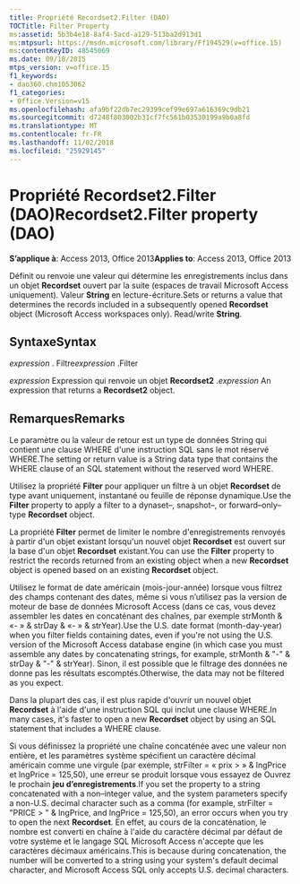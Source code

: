 ```yaml
---
title: Propriété Recordset2.Filter (DAO)
TOCTitle: Filter Property
ms:assetid: 5b3b4e18-8af4-5acd-a129-513ba2d913d1
ms:mtpsurl: https://msdn.microsoft.com/library/Ff194529(v=office.15)
ms:contentKeyID: 48545069
ms.date: 09/18/2015
mtps_version: v=office.15
f1_keywords:
- dao360.chm1053062
f1_categories:
- Office.Version=v15
ms.openlocfilehash: afa9bf22db7ec29399cef99e697a616369c9db21
ms.sourcegitcommit: d7248f803002b31cf7fc561b03530199a9b0a8fd
ms.translationtype: MT
ms.contentlocale: fr-FR
ms.lasthandoff: 11/02/2018
ms.locfileid: "25929145"
---
```

# <a name="recordset2filter-property-dao"></a><span data-ttu-id="c42d5-102">Propriété Recordset2.Filter (DAO)</span><span class="sxs-lookup"><span data-stu-id="c42d5-102">Recordset2.Filter property (DAO)</span></span>


<span data-ttu-id="c42d5-103">**S’applique à**: Access 2013, Office 2013</span><span class="sxs-lookup"><span data-stu-id="c42d5-103">**Applies to**: Access 2013, Office 2013</span></span>

<span data-ttu-id="c42d5-p101">Définit ou renvoie une valeur qui détermine les enregistrements inclus dans un objet **Recordset** ouvert par la suite (espaces de travail Microsoft Access uniquement). Valeur **String** en lecture-écriture.</span><span class="sxs-lookup"><span data-stu-id="c42d5-p101">Sets or returns a value that determines the records included in a subsequently opened **Recordset** object (Microsoft Access workspaces only). Read/write **String**.</span></span>

## <a name="syntax"></a><span data-ttu-id="c42d5-106">Syntaxe</span><span class="sxs-lookup"><span data-stu-id="c42d5-106">Syntax</span></span>

<span data-ttu-id="c42d5-107">*expression* . Filtre</span><span class="sxs-lookup"><span data-stu-id="c42d5-107">*expression* .Filter</span></span>

<span data-ttu-id="c42d5-108">*expression* Expression qui renvoie un objet **Recordset2** .</span><span class="sxs-lookup"><span data-stu-id="c42d5-108">*expression* An expression that returns a **Recordset2** object.</span></span>

## <a name="remarks"></a><span data-ttu-id="c42d5-109">Remarques</span><span class="sxs-lookup"><span data-stu-id="c42d5-109">Remarks</span></span>

<span data-ttu-id="c42d5-110">Le paramètre ou la valeur de retour est un type de données String qui contient une clause WHERE d'une instruction SQL sans le mot réservé WHERE.</span><span class="sxs-lookup"><span data-stu-id="c42d5-110">The setting or return value is a String data type that contains the WHERE clause of an SQL statement without the reserved word WHERE.</span></span>

<span data-ttu-id="c42d5-111">Utilisez la propriété **Filter** pour appliquer un filtre à un objet **Recordset** de type avant uniquement, instantané ou feuille de réponse dynamique.</span><span class="sxs-lookup"><span data-stu-id="c42d5-111">Use the **Filter** property to apply a filter to a dynaset–, snapshot–, or forward–only–type **Recordset** object.</span></span>

<span data-ttu-id="c42d5-112">La propriété **Filter** permet de limiter le nombre d'enregistrements renvoyés à partir d'un objet existant lorsqu'un nouvel objet **Recordset** est ouvert sur la base d'un objet **Recordset** existant.</span><span class="sxs-lookup"><span data-stu-id="c42d5-112">You can use the **Filter** property to restrict the records returned from an existing object when a new **Recordset** object is opened based on an existing **Recordset** object.</span></span>

<span data-ttu-id="c42d5-113">Utilisez le format de date américain (mois-jour-année) lorsque vous filtrez des champs contenant des dates, même si vous n’utilisez pas la version de moteur de base de données Microsoft Access (dans ce cas, vous devez assembler les dates en concaténant des chaînes, par exemple strMonth & «- » & strDay & «- » & strYear).</span><span class="sxs-lookup"><span data-stu-id="c42d5-113">Use the U.S. date format (month-day-year) when you filter fields containing dates, even if you're not using the U.S. version of the Microsoft Access database engine (in which case you must assemble any dates by concatenating strings, for example, strMonth & "-" & strDay & "-" & strYear).</span></span> <span data-ttu-id="c42d5-114">Sinon, il est possible que le filtrage des données ne donne pas les résultats escomptés.</span><span class="sxs-lookup"><span data-stu-id="c42d5-114">Otherwise, the data may not be filtered as you expect.</span></span>

<span data-ttu-id="c42d5-115">Dans la plupart des cas, il est plus rapide d'ouvrir un nouvel objet **Recordset** à l'aide d'une instruction SQL qui inclut une clause WHERE.</span><span class="sxs-lookup"><span data-stu-id="c42d5-115">In many cases, it's faster to open a new **Recordset** object by using an SQL statement that includes a WHERE clause.</span></span>

<span data-ttu-id="c42d5-116">Si vous définissez la propriété une chaîne concaténée avec une valeur non entière, et les paramètres système spécifient un caractère décimal américain comme une virgule (par exemple, strFilter = « prix \> » & lngPrice et lngPrice = 125,50), une erreur se produit lorsque vous essayez de Ouvrez le prochain **jeu d’enregistrements**.</span><span class="sxs-lookup"><span data-stu-id="c42d5-116">If you set the property to a string concatenated with a non–integer value, and the system parameters specify a non-U.S. decimal character such as a comma (for example, strFilter = "PRICE \> " & lngPrice, and lngPrice = 125,50), an error occurs when you try to open the next **Recordset**.</span></span> <span data-ttu-id="c42d5-117">En effet, au cours de la concaténation, le nombre est converti en chaîne à l'aide du caractère décimal par défaut de votre système et le langage SQL Microsoft Access n'accepte que les caractères décimaux américains.</span><span class="sxs-lookup"><span data-stu-id="c42d5-117">This is because during concatenation, the number will be converted to a string using your system's default decimal character, and Microsoft Access SQL only accepts U.S. decimal characters.</span></span>

